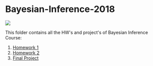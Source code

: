 # Bayesian-Inference-2018

![](https://miro.medium.com/max/1002/1*hblsrFOWViHS43l5YpUXeQ.png)

This folder contains all the HW's and project's of Bayesian Inference Course:

1. [Homework 1](https://github.com/JasonTarzan/Bayesian-Inference-2018_2019/blob/master/Homework_1.Rmd)
1. [Homework 2](https://github.com/JasonTarzan/Bayesian-Inference-2018_2019/blob/master/Homework_2.Rmd)
1. [Final Project](https://github.com/JasonTarzan/Bayesian-Inference-2018_2019/blob/master/Final_Project.Rmd)
